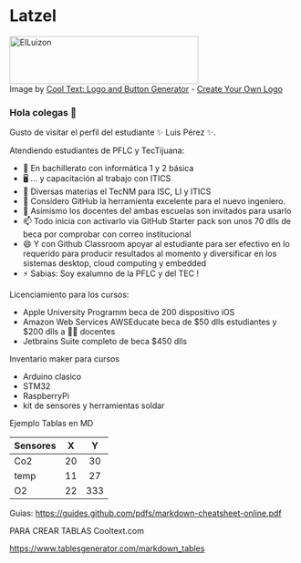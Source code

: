 # Latzel
<a href="https://cooltext.com"><img src="https://images.cooltext.com/5548423.png" width="331" height="84" alt="ElLuizon" /></a>
<br />Image by <a href="https://cooltext.com">Cool Text: Logo and Button Generator</a> - <a href="https://cooltext.com/Edit-Logo?LogoID=3915243093">Create Your Own Logo</a>


### Hola colegas 👋


Gusto de visitar el perfil del estudiante  ✨ Luis Pérez ✨.

Atendiendo estudiantes de PFLC y TecTijuana:

- 🔭 En bachillerato con informática 1 y 2 básica 
- 🖥 ... y capacitación al trabajo con ITICS
- 📲 Diversas materias el TecNM para ISC, LI y ITICS
- 🤔 Considero GitHub la herramienta excelente para el nuevo ingeniero.
- 💬 Asimismo los docentes del ambas escuelas son invitados para usarlo 
- 📫 Todo inicia con activarlo via GitHub Starter pack son unos 70 dlls de beca por comprobar con correo institucional 
- 😄 Y con Github Classroom apoyar al estudiante para ser efectivo en lo requerido para producir resultados al momento y diversificar en los sistemas desktop, cloud computing y embedded 
- ⚡ Sabias: Soy exalumno de la PFLC y del TEC !

Licenciamiento para los cursos:
- Apple University Programm beca de 200 dispositivo iOS
- Amazon Web Services AWSEducate beca de $50 dlls estudiantes y $200 dlls a 👩‍🏫 docentes 
- Jetbrains Suite completo de beca $450 dlls


Inventario maker para cursos
- Arduino clasico
- STM32
- RaspberryPi 
- kit de sensores y herramientas soldar



Ejemplo Tablas en MD

| Sensores 	|  X 	|  Y  	|
|----------	|:--:	|:---:	|
| Co2      	| 20 	|  30 	|
| temp     	| 11 	|  27 	|
| O2       	| 22 	| 333 	|

Guias:
https://guides.github.com/pdfs/markdown-cheatsheet-online.pdf

PARA CREAR TABLAS
Cooltext.com

https://www.tablesgenerator.com/markdown_tables
